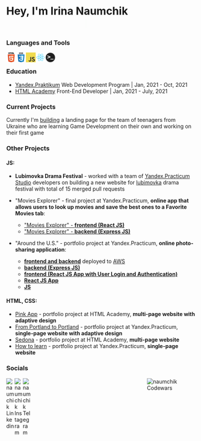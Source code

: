 # Hey, I'm Irina Naumchik     <br/><img  src="./about-me.gif" height="22px" />

### Languages and Tools
[<img align="left" alt="HTML5" width="26px" src="https://raw.githubusercontent.com/github/explore/80688e429a7d4ef2fca1e82350fe8e3517d3494d/topics/html/html.png" />][html]
[<img align="left" alt="CSS3" width="26px" src="https://raw.githubusercontent.com/github/explore/80688e429a7d4ef2fca1e82350fe8e3517d3494d/topics/css/css.png" />][css]
[<img align="left" alt="JavaScript" width="26px" src="https://raw.githubusercontent.com/github/explore/80688e429a7d4ef2fca1e82350fe8e3517d3494d/topics/javascript/javascript.png" />][js]
[<img align="left" alt="React" width="26px" src="https://raw.githubusercontent.com/github/explore/80688e429a7d4ef2fca1e82350fe8e3517d3494d/topics/react/react.png">][react]
<img align="left" alt="Terminal" width="26px" src="https://raw.githubusercontent.com/github/explore/80688e429a7d4ef2fca1e82350fe8e3517d3494d/topics/terminal/terminal.png" />
<br>

### Education
- [Yandex.Praktikum][yapraktikum] Web Development Program | Jan, 2021 - Oct, 2021
- [HTML Academy][htmlacademy] Front-End Developer | Jan, 2021 - July, 2021

### Current Projects

Currently I'm [building](https://github.com/naumch1k/palyanitsa) a landing page for the team of teenagers from Ukraine who are learning Game Development on their own and working on their first game 

### Other Projects

#### JS:
*   **Lubimovka Drama Festival** - worked with a team of [Yandex.Practicum Studio](https://github.com/Studio-Yandex-Practicum/lubimovka_frontend) developers on building a new website for [lubimovka](https://stage.dev.lubimovka.ru/) drama festival with total of 15 merged pull requests

*  "Movies Explorer" - final project at Yandex.Practicum, **online app that allows users to look up movies and save the best ones to a Favorite Movies tab**:
    *  ["Movies Explorer" - **frontend (React JS)**](https://github.com/naumch1k/movies-explorer-frontend)
    *  ["Movies Explorer" - **backend (Express JS)**](https://github.com/naumch1k/movies-explorer-api)

*  "Around the U.S." - portfolio project at Yandex.Practicum, **online photo-sharing application**:
    *  [**frontend and backend**](https://github.com/naumch1k/react-mesto-api-full) deployed to [AWS](https://aws.amazon.com/)
    *  [**backend (Express JS)**](https://github.com/naumch1k/express-mesto)
    *  [**frontend (React JS App with User Login and Authentication)**](https://github.com/naumch1k/react-mesto-auth)
    *  [**React JS App**](https://github.com/naumch1k/mesto-react)
    *  [**JS**](https://github.com/naumch1k/mesto)

#### HTML, CSS:
* [Pink App](https://github.com/naumch1k/pink) - portfolio project at HTML Academy, **multi-page website with adaptive design**
* [From Portland to Portland](https://github.com/naumch1k/from-portland-to-portland) - portfolio project at Yandex.Practicum, **single-page website with adaptive design**
* [Sedona](https://github.com/naumch1k/1692143-sedona-30/tree/feature/eng) - portfolio project at HTML Academy, **multi-page website**
* [How to learn](https://github.com/naumch1k/how-to-learn) - portfolio project at Yandex.Practicum, **single-page website**

### Socials 
[<img align="left" alt="naumchik Linkedin" width="22px" src="https://upload.wikimedia.org/wikipedia/commons/c/c9/Linkedin.svg">][Linkedin]
[<img align="left" alt="naumchik Instagram" width="22px" src="https://upload.wikimedia.org/wikipedia/commons/thumb/5/58/Instagram-Icon.png/240px-Instagram-Icon.png">][instagram]
[<img align="left" alt="naumchik Telegram" width="22px" src="https://upload.wikimedia.org/wikipedia/commons/thumb/8/82/Telegram_logo.svg/1024px-Telegram_logo.svg.png">][telegram]
[<img align="right" alt="naumchik Codewars" width="130px" src="https://www.codewars.com/users/naumch1k/badges/micro"/>][codewars]

[Linkedin]: https://www.linkedin.com/in/naumch1k/
[instagram]: https://www.instagram.com/naumchik_irina/
[telegram]: https://t.me/naumch1ck
[codewars]: https://www.codewars.com/users/naumch1k
[yapraktikum]: https://practicum.yandex.com/web/
[htmlacademy]: https://htmlacademy.org/
[html]: https://html.spec.whatwg.org/
[css]: https://en.wikipedia.org/wiki/CSS
[js]: https://www.javascript.com/
[react]: https://reactjs.org/
